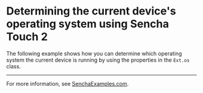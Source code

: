 # Determining the current device's operating system using Sencha Touch 2 #

The following example shows how you can determine which operating system the current device is running by using the properties in the `Ext.os` class.

---

For more information, see [SenchaExamples.com](http://senchaexamples.com/2012/02/28/determining-the-current-devices-operating-system-using-sencha-touch-2/).